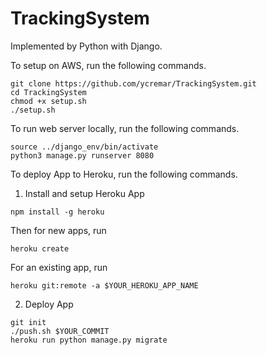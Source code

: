 # TrackingSystem

Implemented by Python with Django.

To setup on AWS, run the following commands.

```
git clone https://github.com/ycremar/TrackingSystem.git
cd TrackingSystem
chmod +x setup.sh
./setup.sh
```

To run web server locally, run the following commands.

```
source ../django_env/bin/activate
python3 manage.py runserver 8080
```

To deploy App to Heroku, run the following commands.

1. Install and setup Heroku App

```
npm install -g heroku
```

Then for new apps, run
```
heroku create
```

For an existing app, run
```
heroku git:remote -a $YOUR_HEROKU_APP_NAME
```

2. Deploy App

```
git init
./push.sh $YOUR_COMMIT
heroku run python manage.py migrate
```